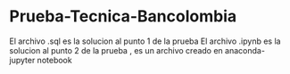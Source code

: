 # Prueba-Tecnica-Bancolombia
El archivo .sql es la solucion al punto 1 de la prueba
El archivo .ipynb es la solucion al punto 2 de la prueba , es un archivo creado en anaconda-jupyter notebook

